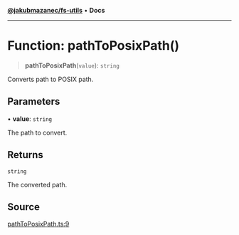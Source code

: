 [**@jakubmazanec/fs-utils**](../README.md) • **Docs**

---

# Function: pathToPosixPath()

> **pathToPosixPath**(`value`): `string`

Converts path to POSIX path.

## Parameters

• **value**: `string`

The path to convert.

## Returns

`string`

The converted path.

## Source

[pathToPosixPath.ts:9](https://github.com/jakubmazanec/js-tools/blob/d8fb2f4f9576baa170e480eea0b247af3afdcd86/packages/fs-utils/source/pathToPosixPath.ts#L9)
